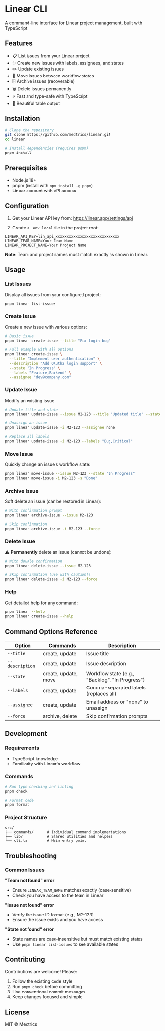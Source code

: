 # Linear CLI

A command-line interface for Linear project management, built with TypeScript.

## Features

- 📋 List issues from your Linear project
- ✨ Create new issues with labels, assignees, and states
- ✏️ Update existing issues
- 🚀 Move issues between workflow states
- 🗄️ Archive issues (recoverable)
- 🗑️ Delete issues permanently
- ⚡ Fast and type-safe with TypeScript
- 🎨 Beautiful table output

## Installation

```bash
# Clone the repository
git clone https://github.com/medtrics/linear.git
cd linear

# Install dependencies (requires pnpm)
pnpm install
```

## Prerequisites

- Node.js 18+
- pnpm (install with `npm install -g pnpm`)
- Linear account with API access

## Configuration

1. Get your Linear API key from: https://linear.app/settings/api

2. Create a `.env.local` file in the project root:

```env
LINEAR_API_KEY=lin_api_xxxxxxxxxxxxxxxxxxxxxxxxxxxxx
LINEAR_TEAM_NAME=Your Team Name
LINEAR_PROJECT_NAME=Your Project Name
```

**Note**: Team and project names must match exactly as shown in Linear.

## Usage

### List Issues

Display all issues from your configured project:

```bash
pnpm linear list-issues
```

### Create Issue

Create a new issue with various options:

```bash
# Basic issue
pnpm linear create-issue --title "Fix login bug"

# Full example with all options
pnpm linear create-issue \
  --title "Implement user authentication" \
  --description "Add OAuth2 login support" \
  --state "In Progress" \
  --labels "Feature,Backend" \
  --assignee "dev@company.com"
```

### Update Issue

Modify an existing issue:

```bash
# Update title and state
pnpm linear update-issue --issue M2-123 --title "Updated title" --state "In Review"

# Unassign an issue
pnpm linear update-issue -i M2-123 --assignee none

# Replace all labels
pnpm linear update-issue -i M2-123 --labels "Bug,Critical"
```

### Move Issue

Quickly change an issue's workflow state:

```bash
pnpm linear move-issue --issue M2-123 --state "In Progress"
pnpm linear move-issue -i M2-123 -s "Done"
```

### Archive Issue

Soft delete an issue (can be restored in Linear):

```bash
# With confirmation prompt
pnpm linear archive-issue --issue M2-123

# Skip confirmation
pnpm linear archive-issue -i M2-123 --force
```

### Delete Issue

⚠️ **Permanently** delete an issue (cannot be undone):

```bash
# With double confirmation
pnpm linear delete-issue --issue M2-123

# Skip confirmation (use with caution!)
pnpm linear delete-issue -i M2-123 --force
```

### Help

Get detailed help for any command:

```bash
pnpm linear --help
pnpm linear create-issue --help
```

## Command Options Reference

| Option          | Commands             | Description                                     |
| --------------- | -------------------- | ----------------------------------------------- |
| `--title`       | create, update       | Issue title                                     |
| `--description` | create, update       | Issue description                               |
| `--state`       | create, update, move | Workflow state (e.g., "Backlog", "In Progress") |
| `--labels`      | create, update       | Comma-separated labels (replaces all)           |
| `--assignee`    | create, update       | Email address or "none" to unassign             |
| `--force`       | archive, delete      | Skip confirmation prompts                       |

## Development

### Requirements

- TypeScript knowledge
- Familiarity with Linear's workflow

### Commands

```bash
# Run type checking and linting
pnpm check

# Format code
pnpm format
```

### Project Structure

```
src/
├── commands/      # Individual command implementations
├── lib/           # Shared utilities and helpers
└── cli.ts         # Main entry point
```

## Troubleshooting

### Common Issues

**"Team not found" error**

- Ensure `LINEAR_TEAM_NAME` matches exactly (case-sensitive)
- Check you have access to the team in Linear

**"Issue not found" error**

- Verify the issue ID format (e.g., M2-123)
- Ensure the issue exists and you have access

**"State not found" error**

- State names are case-insensitive but must match existing states
- Use `pnpm linear list-issues` to see available states

## Contributing

Contributions are welcome! Please:

1. Follow the existing code style
2. Run `pnpm check` before committing
3. Use conventional commit messages
4. Keep changes focused and simple

## License

MIT © Medtrics
